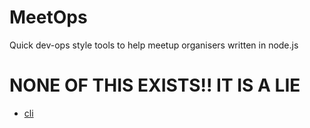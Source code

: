 # MeetOps

Quick dev-ops style tools to help meetup organisers written in node.js

# NONE OF THIS EXISTS!! IT IS A LIE

* [cli](/MeetOps/cli)